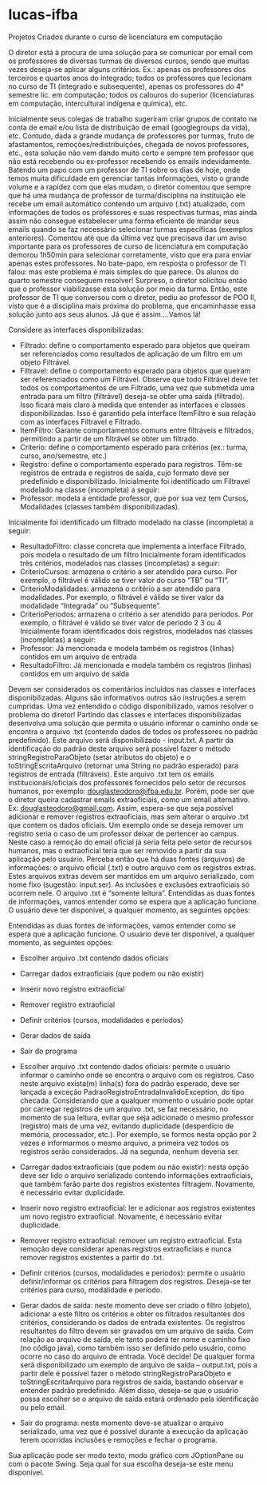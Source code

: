 # lucas-ifba
Projetos Criados durante o curso de licenciatura em computação

O diretor está à procura de uma solução para se comunicar por email com os professores de diversas turmas
de diversos cursos, sendo que muitas vezes deseja-se aplicar alguns critérios. Ex.: apenas os professores dos
terceiros e quartos anos do integrado; todos os professores que lecionam no curso de TI (integrado e
subsequente), apenas os professores do 4° semestre lic. em computação; todos os calouros do superior
(licenciaturas em computação, intercultural indígena e química), etc.

Inicialmente seus colegas de trabalho sugeriram criar grupos de contato na conta de email e/ou lista de
distribuição de email (googlegroups da vida), etc. Contudo, dada a grande mudança de professores por
turmas, fruto de afastamentos, remoções/redistribuições, chegada de novos professores, etc., esta solução
não vem dando muito certo e sempre tem professor que não está recebendo ou ex-professor recebendo os
emails indevidamente.
Batendo um papo com um professor de TI sobre os dias de hoje, onde temos muita dificuldade em gerenciar
tantas informações, visto o grande volume e a rapidez com que elas mudam, o diretor comentou que sempre
que há uma mudança de professor de turma/disciplina na instituição ele recebe um email automático
contendo um arquivo (.txt) atualizado, com informações de todos os professores e suas respectivas turmas,
mas ainda assim não consegue estabelecer uma forma eficiente de mandar seus emails quando se faz
necessário selecionar turmas específicas (exemplos anteriores). Comentou até que da última vez que
precisava dar um aviso importante para os professores de curso de licenciatura em computação demorou
1h50min para selecionar corretamente, visto que era para enviar apenas estes professores. No bate-papo, em
resposta o professor de TI falou: mas este problema é mais simples do que parece. Os alunos do quarto
semestre conseguem resolver! Surpreso, o diretor solicitou então que o professor viabilizasse esta solução
por meio da turma.
Então, este professor de TI que conversou com o diretor, pediu ao professor de POO II, visto que é a
disciplina mais próxima do problema, que encaminhasse essa solução junto aos seus alunos. Já que é
assim....Vamos lá!

Considere as interfaces disponibilizadas:

- Filtrado: define o comportamento esperado para objetos que queiram ser referenciados como resultados
de aplicação de um filtro em um objeto Filtrável.
- Filtravel: define o comportamento esperado para objetos que queiram ser referenciados como um
Filtrável. Observe que todo Filtrável deve ter todos os comportamentos de um Filtrado, uma vez que
submetida uma entrada para um filtro (filtrável) deseja-se obter uma saída (filtrado). Isso ficará mais
claro à medida que entender as interfaces e classes disponibilizadas. Isso é garantido pela interface
ItemFiltro e sua relação com as interfaces Filtravel e Filtrado.
- ItemFiltro: Garante comportamentos comuns entre filtráveis e filtrados, permitindo a partir de um
filtrável se obter um filtrado.
- Criterio: define o comportamento esperado para critérios (ex.: turma, curso, ano/semestre, etc.)
- Registro: define o comportamento esperado para registros. Têm-se registros de entrada e registros de
saída, cujo formato deve ser predefinido e disponibilizado.
Inicialmente foi identificado um Filtravel modelado na classe (incompleta) a seguir:
- Professor: modela a entidade professor, que por sua vez tem Cursos, Modalidades (classes também
disponibilizadas).

Inicialmente foi identificado um filtrado modelado na classe (incompleta) a seguir:

- ResultadoFiltro: classe concreta que implementa a interface Filtrado, pois modela o resultado de um
filtro
Inicialmente foram identificados três critérios, modelados nas classes (incompletas) a seguir:
- CriterioCursos: armazena o critério a ser atendido para curso. Por exemplo, o filtrável é válido se
tiver valor do curso “TB” ou “TI”.
- CriterioModalidades: armazena o critério a ser atendido para modalidades. Por exemplo, o filtrável
é válido se tiver valor da modalidade “Integrada” ou “Subsequente”.
- CriterioPeriodos: armazena o critério a ser atendido para períodos. Por exemplo, o filtrável é válido
se tiver valor de período 2 3 ou 4
Inicialmente foram identificados dois registros, modelados nas classes (incompletas) a seguir:
- Professor: Já mencionada e modela também os registros (linhas) contidos em um arquivo de entrada
- ResultadoFiltro: Já mencionada e modela também os registros (linhas) contidos em um arquivo de
saída

Devem ser considerados os comentários incluídos nas classes e interfaces disponibilizadas. Alguns são
informativos outros são instruções a serem cumpridas. Uma vez entendido o código disponibilizado, vamos
resolver o problema do diretor!
Partindo das classes e interfaces disponibilizadas desenvolva uma solução que permita o usuário informar o
caminho onde se encontra o arquivo .txt (contendo dados de todos os professores no padrão predefinido).
Este arquivo será disponibilizado - input.txt. A partir da identificação do padrão deste arquivo será possível
fazer o método stringRegistroParaObjeto (setar atributos do objeto) e o toStringEscritaArquivo (retornar
uma String no padrão esperado) para registros de entrada (filtráveis).
Este arquivo .txt tem os emails institucionais/oficiais dos professores fornecidos pelo setor de recursos
humanos, por exemplo: douglasteodoro@ifba.edu.br. Porém, pode ser que o diretor queira cadastrar emails
extraoficiais, como um email alternativo. Ex: douglasteodoro@gmail.com. Assim, espera-se que seja
possível adicionar e remover registros extraoficiais, mas sem alterar o arquivo .txt que contem os dados
oficiais. Um exemplo onde se deseja remover um registro seria o caso de um professor deixar de pertencer
ao campus. Neste caso a remoção do email oficial já seria feita pelo setor de recursos humanos, mas o
extraoficial teria que ser removido a partir da sua aplicação pelo usuário.
Perceba então que há duas fontes (arquivos) de informações: o arquivo oficial (.txt) e outro arquivo com os
registros extras. Estes arquivos extras devem ser mantidos em um arquivo serializado, com nome fixo
(sugestão: input.ser). As inclusões e exclusões extraoficiais só ocorrem nele. O arquivo .txt é “somente
leitura”.
Entendidas as duas fontes de informações, vamos entender como se espera que a aplicação funcione. O
usuário deve ter disponível, a qualquer momento, as seguintes opções:

Entendidas as duas fontes de informações, vamos entender como se espera que a aplicação funcione. O
usuário deve ter disponível, a qualquer momento, as seguintes opções:
- Escolher arquivo .txt contendo dados oficiais
- Carregar dados extraoficiais (que podem ou não existir)
- Inserir novo registro extraoficial
- Remover registro extraoficial
- Definir critérios (cursos, modalidades e períodos)
- Gerar dados de saída
- Sair do programa

- Escolher arquivo .txt contendo dados oficiais: permite o usuário informar o caminho onde se encontra o
arquivo com os registros. Caso neste arquivo exista(m) linha(s) fora do padrão esperado, deve ser lançada a
exceção PadraoRegistroEntradaInvalidoException, do tipo checada. Considerando que a qualquer momento
o usuário pode optar por carregar registros de um arquivo .txt, se faz necessário, no momento de sua leitura,
evitar que seja adicionado o mesmo professor (registro) mais de uma vez, evitando duplicidade (desperdício
de memória, processador, etc.). Por exemplo, se formos nesta opção por 2 vezes e informarmos o mesmo
arquivo, a primeira vez todos os registros serão considerados. Já na segunda, nenhum deveria ser.

- Carregar dados extraoficiais (que podem ou não existir): nesta opção deve ser lido o arquivo serializado
contendo informações extraoficiais, que também farão parte dos registros existentes filtragem. Novamente, é
necessário evitar duplicidade.

- Inserir novo registro extraoficial: ler e adicionar aos registros existentes um novo registro extraoficial.
Novamente, é necessário evitar duplicidade.

- Remover registro extraoficial: remover um registro extraoficial. Esta remoção deve considerar apenas
registros extraoficiais e nunca remover registros existentes a partir do .txt.

- Definir critérios (cursos, modalidades e períodos): permite o usuário definir/informar os critérios para
filtragem dos registros. Deseja-se ter critérios para curso, modalidade e período.

- Gerar dados de saída: neste momento deve ser criado o filtro (objeto), adicionar a este filtro os critérios e
obter os filtrados resultantes dos critérios, considerando os dados de entrada existentes. Os registros
resultantes do filtro devem ser gravados em um arquivo de saída. Com relação ao arquivo de saída, ele tanto
poderá ter nome e caminho fixo (no código java), como também isso ser definido pelo usuário, como ocorre
no caso do arquivo de entrada. Você decide! De qualquer forma será disponibilizado um exemplo de arquivo
de saída – output.txt, pois a partir dele é possível fazer o método stringRegistroParaObjeto e
toStringEscritaArquivo para registros de saída, bastando observar e entender padrão predefinido. Além
disso, deseja-se que o usuário possa escolher se o arquivo de saída estará ordenado pela identificação ou
pelo email.

- Sair do programa: neste momento deve-se atualizar o arquivo serializado, uma vez que é possível durante
a execução da aplicação terem ocorridas inclusões e remoções e fechar o programa.

Sua aplicação pode ser modo texto, modo gráfico com JOptionPane ou com o pacote Swing. Seja qual for
sua escolha deseja-se este menu disponível.

